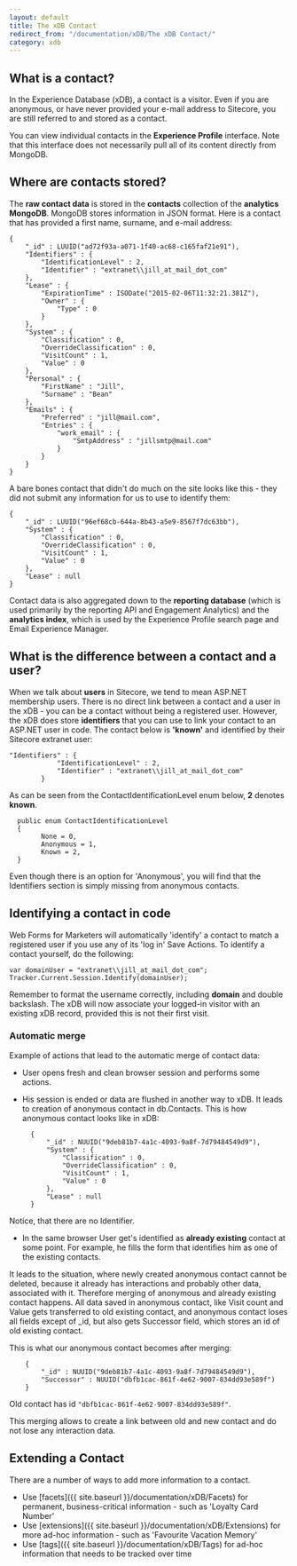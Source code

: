 ```yaml
---
layout: default
title: The xDB Contact
redirect_from: "/documentation/xDB/The xDB Contact/"
category: xdb
---
```


## What is a contact?
In the Experience Database (xDB), a contact is a visitor. Even if you are anonymous, or have never provided your e-mail address to Sitecore, you are still referred to and stored as a contact.

You can view individual contacts in the **Experience Profile** interface. Note that this interface does not necessarily pull all of its content directly from MongoDB.

## Where are contacts stored?
The **raw contact data** is stored in the **contacts** collection of the **analytics MongoDB**. MongoDB stores information in JSON format. Here is a contact that has provided a first name, surname, and e-mail address:

	{
	    "_id" : LUUID("ad72f93a-a071-1f40-ac68-c165faf21e91"),
	    "Identifiers" : {
	        "IdentificationLevel" : 2,
	        "Identifier" : "extranet\\jill_at_mail_dot_com"
	    },
	    "Lease" : {
	        "ExpirationTime" : ISODate("2015-02-06T11:32:21.381Z"),
	        "Owner" : {
	            "Type" : 0
	        }
	    },
	    "System" : {
	        "Classification" : 0,
	        "OverrideClassification" : 0,
	        "VisitCount" : 1,
	        "Value" : 0
	    },
	    "Personal" : {
	        "FirstName" : "Jill",
	        "Surname" : "Bean"
	    },
	    "Emails" : {
	        "Preferred" : "jill@mail.com",
	        "Entries" : {
	            "work_email" : {
	                "SmtpAddress" : "jillsmtp@mail.com"
	            }
	        }
	    }
	}

A bare bones contact that didn't do much on the site looks like this - they did not submit any information for us to use to identify them:

	{
	    "_id" : LUUID("96ef68cb-644a-8b43-a5e9-8567f7dc63bb"),
	    "System" : {
	        "Classification" : 0,
	        "OverrideClassification" : 0,
	        "VisitCount" : 1,
	        "Value" : 0
	    },
	    "Lease" : null
	}

Contact data is also aggregated down to the **reporting database** (which is used primarily by the reporting API and Engagement Analytics) and the **analytics index**, which is used by the Experience Profile search page and Email Experience Manager.

## What is the difference between a contact and a user?

When we talk about **users** in Sitecore, we tend to mean ASP.NET membership users. There is no direct link between a contact and a user in the xDB - you can be a contact without being a registered user. However, the xDB does store **identifiers** that you can use to link your contact to an ASP.NET user in code. The contact below is **'known'** and identified by their Sitecore extranet user:

	"Identifiers" : {
		        "IdentificationLevel" : 2,
		        "Identifier" : "extranet\\jill_at_mail_dot_com"
		    }

As can be seen from the ContactIdentificationLevel enum below, **2** denotes **known**.

	  public enum ContactIdentificationLevel
	  {
		    None = 0,
		    Anonymous = 1,
		    Known = 2,
	  }

Even though there is an option for 'Anonymous', you will find that the Identifiers section is simply missing from anonymous contacts. 

## Identifying a contact in code

Web Forms for Marketers will automatically 'identify' a contact to match a registered user if you use any of its 'log in' Save Actions. To identify a contact yourself, do the following:

	var domainUser = "extranet\\jill_at_mail_dot_com";
	Tracker.Current.Session.Identify(domainUser);

Remember to format the username correctly, including **domain** and double backslash.  The xDB will now associate your logged-in visitor with an existing xDB record, provided this is not their first visit.

### Automatic merge

Example of actions that lead to the automatic merge of contact data:

* User opens fresh and clean browser session and performs some actions.
* His session is ended or data are flushed in another way to xDB. It leads to creation of anonymous contact in db.Contacts.
This is how anonymous contact looks like in xDB:

        {
            "_id" : NUUID("9deb81b7-4a1c-4093-9a8f-7d79484549d9"),
            "System" : {
                "Classification" : 0,
                "OverrideClassification" : 0,
                "VisitCount" : 1,
                "Value" : 0
            },
            "Lease" : null
        }
Notice, that there are no Identifier.
* In the same browser User get's identified as **already existing** contact at some point. For example, he fills the form that identifies him as one of the existing contacts.

It leads to the situation, where newly created anonymous contact cannot be deleted, because it already has interactions and probably other data, associated with it. Therefore merging of anonymous and already existing contact happens. All data saved in anonymous contact, like Visit count and Value gets transferred to old existing contact, and anonymous contact loses all fields except of _id, but also gets Successor field, which stores an id of old existing contact.

This is what our anonymous contact becomes after merging:

        {
            "_id" : NUUID("9deb81b7-4a1c-4093-9a8f-7d79484549d9"),
            "Successor" : NUUID("dbfb1cac-861f-4e62-9007-834dd93e589f")
        }

Old contact has id `"dbfb1cac-861f-4e62-9007-834dd93e589f"`.

This merging allows to create a link between old and new contact and do not lose any interaction data.



## Extending a Contact

There are a number of ways to add more information to a contact.

* Use [facets]({{ site.baseurl }}/documentation/xDB/Facets) for permanent, business-critical information - such as 'Loyalty Card Number'
* Use [extensions]({{ site.baseurl }}/documentation/xDB/Extensions) for more ad-hoc information - such as 'Favourite Vacation Memory'
* Use [tags]({{ site.baseurl }}/documentation/xDB/Tags) for ad-hoc information that needs to be tracked over time



